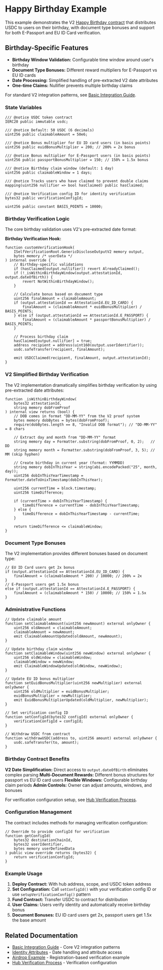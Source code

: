 # Happy Birthday Example

This example demonstrates the V2 [Happy Birthday contract](https://github.com/selfxyz/self/blob/main/contracts/contracts/example/HappyBirthday.sol) that distributes USDC to users on their birthday, with document type bonuses and support for both E-Passport and EU ID Card verification.

## Birthday-Specific Features

* **Birthday Window Validation:** Configurable time window around user's birthday
* **Document Type Bonuses:** Different reward multipliers for E-Passport vs EU ID cards
* **Date Processing:** Simplified handling of pre-extracted V2 date attributes
* **One-time Claims:** Nullifier prevents multiple birthday claims

For standard V2 integration patterns, see [Basic Integration Guide](broken-reference).

### State Variables

```solidity
/// @notice USDC token contract
IERC20 public immutable usdc;

/// @notice Default: 50 USDC (6 decimals)
uint256 public claimableAmount = 50e6;

/// @notice Bonus multiplier for EU ID card users (in basis points)
uint256 public euidBonusMultiplier = 200; // 200% = 2x bonus

/// @notice Bonus multiplier for E-Passport users (in basis points) 
uint256 public passportBonusMultiplier = 150; // 150% = 1.5x bonus

/// @notice Birthday claim window (default: 1 day)
uint256 public claimableWindow = 1 days;

/// @notice Tracks users who have claimed to prevent double claims
mapping(uint256 nullifier => bool hasClaimed) public hasClaimed;

/// @notice Verification config ID for identity verification
bytes32 public verificationConfigId;

uint256 public constant BASIS_POINTS = 10000;
```

### Birthday Verification Logic

The core birthday validation uses V2's pre-extracted date format:

**Birthday Verification Hook:**

```solidity
function customVerificationHook(
    ISelfVerificationRoot.GenericDiscloseOutputV2 memory output,
    bytes memory /* userData */
) internal override {
    // Birthday-specific validations
    if (hasClaimed[output.nullifier]) revert AlreadyClaimed();
    if (!_isWithinBirthdayWindow(output.attestationId, output.dateOfBirth)) {
        revert NotWithinBirthdayWindow();
    }

    // Calculate bonus based on document type
    uint256 finalAmount = claimableAmount;
    if (output.attestationId == AttestationId.EU_ID_CARD) {
        finalAmount = (claimableAmount * euidBonusMultiplier) / BASIS_POINTS;
    } else if (output.attestationId == AttestationId.E_PASSPORT) {
        finalAmount = (claimableAmount * passportBonusMultiplier) / BASIS_POINTS;
    }

    // Process birthday claim
    hasClaimed[output.nullifier] = true;
    address recipient = address(uint160(output.userIdentifier));
    usdc.safeTransfer(recipient, finalAmount);
    
    emit USDCClaimed(recipient, finalAmount, output.attestationId);
}
```

### V2 Simplified Birthday Verification

The V2 implementation dramatically simplifies birthday verification by using pre-extracted date attributes:

```solidity
function _isWithinBirthdayWindow(
    bytes32 attestationId, 
    string memory dobFromProof
) internal view returns (bool) {
    // DOB comes in format "DD-MM-YY" from the V2 proof system
    bytes memory dobBytes = bytes(dobFromProof);
    require(dobBytes.length == 8, "Invalid DOB format"); // "DD-MM-YY" = 8 chars

    // Extract day and month from "DD-MM-YY" format
    string memory day = Formatter.substring(dobFromProof, 0, 2);   // DD
    string memory month = Formatter.substring(dobFromProof, 3, 5); // MM (skip hyphen)

    // Create birthday in current year (format: YYMMDD)
    string memory dobInThisYear = string(abi.encodePacked("25", month, day));
    uint256 dobInThisYearTimestamp = Formatter.dateToUnixTimestamp(dobInThisYear);

    uint256 currentTime = block.timestamp;
    uint256 timeDifference;

    if (currentTime > dobInThisYearTimestamp) {
        timeDifference = currentTime - dobInThisYearTimestamp;
    } else {
        timeDifference = dobInThisYearTimestamp - currentTime;
    }

    return timeDifference <= claimableWindow;
}
```

### Document Type Bonuses

The V2 implementation provides different bonuses based on document type:

```solidity
// EU ID Card users get 2x bonus
if (output.attestationId == AttestationId.EU_ID_CARD) {
    finalAmount = (claimableAmount * 200) / 10000; // 200% = 2x
}
// E-Passport users get 1.5x bonus  
else if (output.attestationId == AttestationId.E_PASSPORT) {
    finalAmount = (claimableAmount * 150) / 10000; // 150% = 1.5x
}
```

### Administrative Functions

```solidity
// Update claimable amount
function setClaimableAmount(uint256 newAmount) external onlyOwner {
    uint256 oldAmount = claimableAmount;
    claimableAmount = newAmount;
    emit ClaimableAmountUpdated(oldAmount, newAmount);
}

// Update birthday claim window
function setClaimableWindow(uint256 newWindow) external onlyOwner {
    uint256 oldWindow = claimableWindow;
    claimableWindow = newWindow;
    emit ClaimableWindowUpdated(oldWindow, newWindow);
}

// Update EU ID bonus multiplier
function setEuidBonusMultiplier(uint256 newMultiplier) external onlyOwner {
    uint256 oldMultiplier = euidBonusMultiplier;
    euidBonusMultiplier = newMultiplier;
    emit EuidBonusMultiplierUpdated(oldMultiplier, newMultiplier);
}

// Set verification config ID
function setConfigId(bytes32 configId) external onlyOwner {
    verificationConfigId = configId;
}

// Withdraw USDC from contract
function withdrawUSDC(address to, uint256 amount) external onlyOwner {
    usdc.safeTransfer(to, amount);
}
```

### Birthday Contract Benefits

**V2 Date Simplification:** Direct access to `output.dateOfBirth` eliminates complex parsing **Multi-Document Rewards:** Different bonus structures for passport vs EU ID card users **Flexible Windows:** Configurable birthday claim periods **Admin Controls:** Owner can adjust amounts, windows, and bonuses

For verification configuration setup, see [Hub Verification Process](../technical-docs/verification-in-the-identityverificationhub.md#v2-enhanced-verifications).

### Configuration Management

The contract includes methods for managing verification configuration:

```solidity
// Override to provide configId for verification
function getConfigId(
    bytes32 destinationChainId,
    bytes32 userIdentifier,
    bytes memory userDefinedData
) public view override returns (bytes32) {
    return verificationConfigId;
}
```

### Example Usage

1. **Deploy Contract:** With hub address, scope, and USDC token address
2. **Set Configuration:** Call `setConfigId()` with your verification config ID or use `setupVerificationConfig()` pattern
3. **Fund Contract:** Transfer USDC to contract for distribution
4. **User Claims:** Users verify identity and automatically receive birthday bonus
5. **Document Bonuses:** EU ID card users get 2x, passport users get 1.5x the base amount

## Related Documentation

* [Basic Integration Guide](broken-reference) - Core V2 integration patterns
* [Identity Attributes](broken-reference) - Date handling and attribute access
* [Airdrop Example](airdrop-example.md) - Registration-based verification example
* [Hub Verification Process](../technical-docs/verification-in-the-identityverificationhub.md) - Verification configuration
